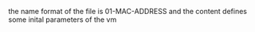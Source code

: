 the name format of the file is 01-MAC-ADDRESS and the content defines some inital parameters of the vm
